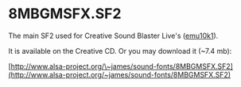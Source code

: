 8MBGMSFX.SF2
============

The main SF2 used for Creative Sound Blaster Live's
([emu10k1](/Emu10k1 "Emu10k1")).

It is available on the Creative CD. Or you may download it (\~7.4 mb):

[http://www.alsa-project.org/\~james/sound-fonts/8MBGMSFX.SF2](http://www.alsa-project.org/~james/sound-fonts/8MBGMSFX.SF2)

